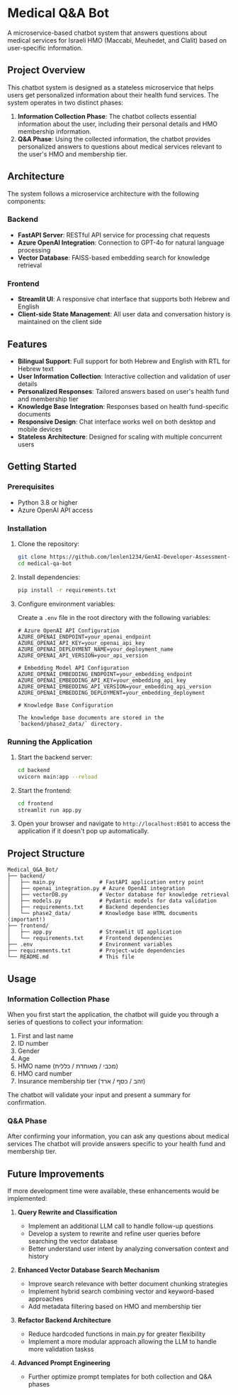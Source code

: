 # Medical Q&A Bot

A microservice-based chatbot system that answers questions about medical services for Israeli HMO (Maccabi, Meuhedet, and Clalit) based on user-specific information.

## Project Overview

This chatbot system is designed as a stateless microservice that helps users get personalized information about their health fund services. The system operates in two distinct phases:

1. **Information Collection Phase**: The chatbot collects essential information about the user, including their personal details and HMO membership information.
2. **Q&A Phase**: Using the collected information, the chatbot provides personalized answers to questions about medical services relevant to the user's HMO and membership tier.

## Architecture

The system follows a microservice architecture with the following components:

### Backend
- **FastAPI Server**: RESTful API service for processing chat requests
- **Azure OpenAI Integration**: Connection to GPT-4o for natural language processing
- **Vector Database**: FAISS-based embedding search for knowledge retrieval

### Frontend
- **Streamlit UI**: A responsive chat interface that supports both Hebrew and English
- **Client-side State Management**: All user data and conversation history is maintained on the client side

## Features

- **Bilingual Support**: Full support for both Hebrew and English with RTL for Hebrew text
- **User Information Collection**: Interactive collection and validation of user details
- **Personalized Responses**: Tailored answers based on user's health fund and membership tier
- **Knowledge Base Integration**: Responses based on health fund-specific documents
- **Responsive Design**: Chat interface works well on both desktop and mobile devices
- **Stateless Architecture**: Designed for scaling with multiple concurrent users

## Getting Started

### Prerequisites

- Python 3.8 or higher
- Azure OpenAI API access

### Installation

1. Clone the repository:
   ```bash
   git clone https://github.com/lenlen1234/GenAI-Developer-Assessment-Assignment-for-KPMG.git
   cd medical-qa-bot
   ```

2. Install dependencies:
   ```bash
   pip install -r requirements.txt
   ```

3. Configure environment variables:
   
   Create a `.env` file in the root directory with the following variables:
   ```
   # Azure OpenAI API Configuration
   AZURE_OPENAI_ENDPOINT=your_openai_endpoint
   AZURE_OPENAI_API_KEY=your_openai_api_key
   AZURE_OPENAI_DEPLOYMENT_NAME=your_deployment_name
   AZURE_OPENAI_API_VERSION=your_api_version

   # Embedding Model API Configuration
   AZURE_OPENAI_EMBEDDING_ENDPOINT=your_embedding_endpoint
   AZURE_OPENAI_EMBEDDING_API_KEY=your_embedding_api_key
   AZURE_OPENAI_EMBEDDING_API_VERSION=your_embedding_api_version
   AZURE_OPENAI_EMBEDDING_DEPLOYMENT=your_embedding_deployment
   
   # Knowledge Base Configuration
   
   The knowledge base documents are stored in the `backend/phase2_data/` directory. 

### Running the Application

1. Start the backend server:
   ```bash
   cd backend
   uvicorn main:app --reload
   ```

2. Start the frontend:
   ```bash
   cd frontend
   streamlit run app.py
   ```

3. Open your browser and navigate to `http://localhost:8501` to access the application if it doesn't pop up automatically.

## Project Structure

```
Medical_Q&A_Bot/
├── backend/
│   ├── main.py              # FastAPI application entry point
│   ├── openai_integration.py # Azure OpenAI integration
│   ├── vectorDB.py          # Vector database for knowledge retrieval
│   ├── models.py            # Pydantic models for data validation
│   ├── requirements.txt     # Backend dependencies
│   └── phase2_data/         # Knowledge base HTML documents (important!)
├── frontend/
│   ├── app.py               # Streamlit UI application
│   └── requirements.txt     # Frontend dependencies
├── .env                     # Environment variables
├── requirements.txt         # Project-wide dependencies
└── README.md                # This file
```

## Usage

### Information Collection Phase
When you first start the application, the chatbot will guide you through a series of questions to collect your information:
1. First and last name
2. ID number
3. Gender
4. Age
5. HMO name (מכבי / מאוחדת / כללית)
6. HMO card number
7. Insurance membership tier (זהב / כסף / ארד)

The chatbot will validate your input and present a summary for confirmation.

### Q&A Phase
After confirming your information, you can ask any questions about medical services
The chatbot will provide answers specific to your health fund and membership tier.

## Future Improvements

If more development time were available, these enhancements would be implemented:

1. **Query Rewrite and Classification**
   - Implement an additional LLM call to handle follow-up questions
   - Develop a system to rewrite and refine user queries before searching the vector database
   - Better understand user intent by analyzing conversation context and history

2. **Enhanced Vector Database Search Mechanism**
   - Improve search relevance with better document chunking strategies
   - Implement hybrid search combining vector and keyword-based approaches
   - Add metadata filtering based on HMO and membership tier

3. **Refactor Backend Architecture**
   - Reduce hardcoded functions in main.py for greater flexibility
   - Implement a more modular approach allowing the LLM to handle more validation taskss

4. **Advanced Prompt Engineering**
   - Further optimize prompt templates for both collection and Q&A phases

